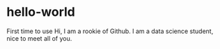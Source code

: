 # hello-world
First time to use
Hi, I am a rookie of Github. I am a data science student, nice to meet all of you.
